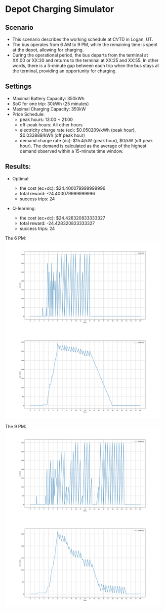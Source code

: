 # Depot Charging Simulator

## Scenario
+ This scenario describes the working schedule at CVTD in Logan, UT.
+ The bus operates from 6 AM to 9 PM, while the remaining time is spent at the depot, allowing for charging.
+ During the operational period, the bus departs from the terminal at XX:00 or XX:30 and returns to the terminal at XX:25 and XX:55. In other words, there is a 5-minute gap between each trip when the bus stays at the terminal, providing an opportunity for charging.

## Settings
+ Maximal Battery Capacity: 350kWh
+ SoC for one trip: 30kWh (25 minutes)
+ Maximal Charging Capacity: 350kW
+ Price Schedule:
    + peak hours: 13:00 ~ 21:00
    + off-peak hours: All other hours
    + electricity charge rate (ec): $0.050209/kWh (peak hour), $0.033889/kWh (off peak hour)
    + demand charge rate (dc): $15.4/kW (peak hour), $0/kW (off peak hour). The demand is calculated as the average of the highest demand observed within a 15-minute time window. 

## Results:
+ Optimal:
  + the cost (ec+dc): $24.400079999999996
  + total reward: -24.400079999999996
  + success trips: 24

+ Q-learning:
  + the cost (ec+dc): $24.428320833333327
  + total reward: -24.428320833333327
  + success trips: 24

The 6 PM:
![Strategy along with time](imgs/act_6.png)
![SoC along with time](imgs/soc_6.png)

The 9 PM:
![Strategy along with time](imgs/act_9.png)
![SoC along with time](imgs/soc_9.png)



